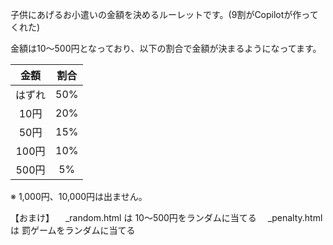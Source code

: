子供にあげるお小遣いの金額を決めるルーレットです。(9割がCopilotが作ってくれた)

金額は10～500円となっており、以下の割合で金額が決まるようになってます。

| 金額   | 割合  |
| :---:  | :---: |
| はずれ | 50%   |
| 10円   | 20%   |
| 50円   | 15%   |
| 100円  | 10%   |
| 500円  |  5%   |

※ 1,000円、10,000円は出ません。


【おまけ】
　_random.html は 10～500円をランダムに当てる
　_penalty.html は 罰ゲームをランダムに当てる
